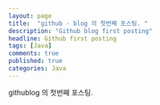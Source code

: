 ```yaml
---
layout: page
title:  "github - blog 의 첫번째 포스팅. "
description: "Github blog first posting"
headline: Github first posting
tags: [Java]
comments: true
published: true
categories: Java
---
```


githublog 의 첫번째 포스팅. 


